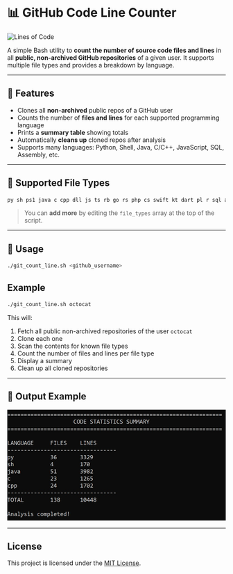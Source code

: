 # 📊 GitHub Code Line Counter
![Lines of Code](https://img.shields.io/endpoint?url=https://shlomoPearl.github.io/Code-Line-Counter/main/linecount.json)

A simple Bash utility to **count the number of source code files and lines** in all **public, non-archived GitHub repositories** of a given user. It supports multiple file types and provides a breakdown by language.

---

## 🧰 Features

- Clones all **non-archived** public repos of a GitHub user
- Counts the number of **files and lines** for each supported programming language
- Prints a **summary table** showing totals
- Automatically **cleans up** cloned repos after analysis
- Supports many languages: Python, Shell, Java, C/C++, JavaScript, SQL, Assembly, etc.

---

## 🧪 Supported File Types

```bash
py sh ps1 java c cpp dll js ts rb go rs php cs swift kt dart pl r sql asm clj ex sqlite db
```

> You can **add more** by editing the `file_types` array at the top of the script.

---

## 🚀 Usage

```bash
./git_count_line.sh <github_username>
```

## Example

```bash
./git_count_line.sh octocat
```

This will:

1. Fetch all public non-archived repositories of the user `octocat`
2. Clone each one
3. Scan the contents for known file types
4. Count the number of files and lines per file type
5. Display a summary
6. Clean up all cloned repositories

---

## 📄 Output Example

![example](example1.jpg)

---

## License

This project is licensed under the [MIT License](LICENSE).